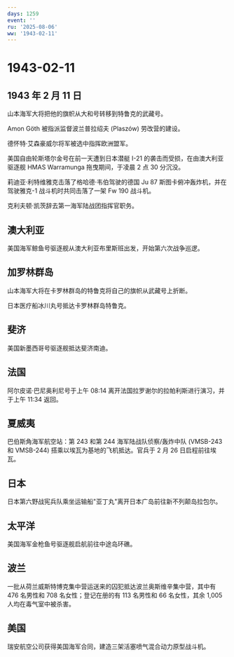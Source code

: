 ```yaml
---
days: 1259
event: ''
ru: '2025-08-06'
ww: '1943-02-11'
---
```


# 1943-02-11

## 1943 年 2 月 11 日

山本海军大将把他的旗帜从大和号转移到特鲁克的武藏号。

Amon Göth 被指派监督波兰普拉绍夫 (Plaszów) 劳改营的建设。

德怀特·艾森豪威尔将军被选中指挥欧洲盟军。

美国自由轮斯塔尔金号在前一天遭到日本潜艇 I-21
的袭击而受损，在由澳大利亚驱逐舰 HMAS Warramunga 拖曳期间，于凌晨 2 点
30 分沉没。

莉迪亚·利特维雅克击落了格哈德·韦伯驾驶的德国 Ju 87
斯图卡俯冲轰炸机，并在驾驶雅克-1 战斗机时共同击落了一架 Fw 190 战斗机。

克利夫顿·凯茨辞去第一海军陆战团指挥官职务。

## 澳大利亚

美国海军鲸鱼号驱逐舰从澳大利亚布里斯班出发，开始第六次战争巡逻。

## 加罗林群岛

山本海军大将在卡罗林群岛的特鲁克将自己的旗帜从武藏号上折断。

日本医疗船冰川丸号抵达卡罗林群岛特鲁克。

## 斐济

美国新墨西哥号驱逐舰抵达斐济南迪。

## 法国

阿尔皮诺·巴尼奥利尼号于上午 08:14
离开法国拉罗谢尔的拉帕利斯进行演习，并于上午 11:34 返回。

## 夏威夷

巴伯斯角海军航空站：第 243 和第 244 海军陆战队侦察/轰炸中队 (VMSB-243 和
VMSB-244) 搭乘以埃瓦为基地的飞机抵达。官兵于 2 月 26 日启程前往埃瓦。

## 日本

日本第六野战宪兵队乘坐运输船"亚丁丸"离开日本广岛前往新不列颠岛拉包尔。

## 太平洋

美国海军金枪鱼号驱逐舰启航前往中途岛环礁。

## 波兰

一批从荷兰威斯特博克集中营运送来的囚犯抵达波兰奥斯维辛集中营，其中有 476
名男性和 708 名女性；登记在册的有 113 名男性和 66 名女性，其余 1,005
人均在毒气室中被杀害。

## 美国

瑞安航空公司获得美国海军合同，建造三架活塞喷气混合动力原型战斗机。